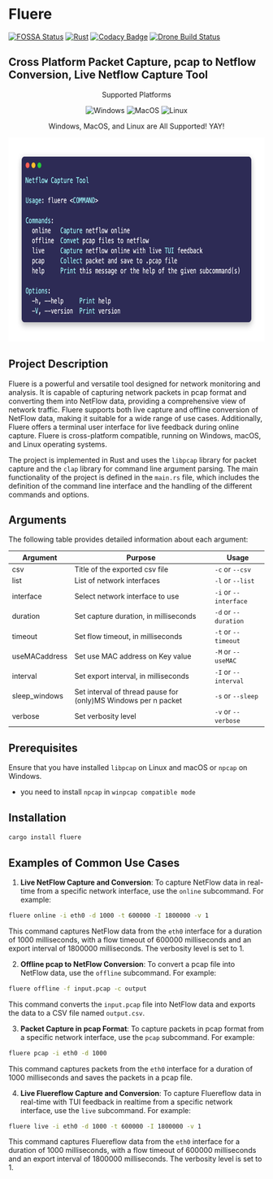 # Fluere

[![FOSSA Status](https://app.fossa.com/api/projects/git%2Bgithub.com%2FSkuldNorniern%2Ffluere.svg?type=shield)](https://app.fossa.com/projects/git%2Bgithub.com%2FSkuldNorniern%2Ffluere?ref=badge_shield)
[![Rust](https://github.com/SkuldNorniern/fluere/actions/workflows/rust.yml/badge.svg)](https://github.com/SkuldNorniern/fluere/actions/workflows/rust.yml)
[![Codacy Badge](https://app.codacy.com/project/badge/Grade/9bb831ce9bab4ed394763bf9d6583773)](https://www.codacy.com/gh/SkuldNorniern/fluere/dashboard?utm_source=github.com&utm_medium=referral&utm_content=SkuldNorniern/fluere&utm_campaign=Badge_Grade)
[![Drone Build Status](https://drone.nornity.com/api/badges/SkuldNorniern/fluere/status.svg)](https://drone.nornity.com/SkuldNorniern/fluere)
## Cross Platform Packet Capture, pcap to Netflow Conversion, Live Netflow Capture Tool

<p align="center" align="right">
  Supported Platforms
</p>
<p align="center" align="right">
  <img alt="Windows" src="https://img.shields.io/badge/Windows-0078D6?style=for-the-badge&logo=windows&logoColor=white"/>
  <img alt="MacOS" src="https://img.shields.io/badge/mac%20os-000000?style=for-the-badge&logo=macos&logoColor=F0F0F0"/>
  <img alt="Linux" src="https://img.shields.io/badge/Linux-FCC624?style=for-the-badge&logo=linux&logoColor=black"/>
</p>
<p align="center" align="right">
  Windows, MacOS, and Linux are All Supported! YAY!
</p>

<div align="center">
    <img src="https://github.com/SkuldNorniern/fluere/blob/main/images/help_image.png" alt="Help Image" width="770" height="401"></img>
</div>

## Project Description

Fluere is a powerful and versatile tool designed for network monitoring and analysis. It is capable of capturing network packets in pcap format and converting them into NetFlow data, providing a comprehensive view of network traffic. Fluere supports both live capture and offline conversion of NetFlow data, making it suitable for a wide range of use cases. Additionally, Fluere offers a terminal user interface for live feedback during online capture. Fluere is cross-platform compatible, running on Windows, macOS, and Linux operating systems.

The project is implemented in Rust and uses the `libpcap` library for packet capture and the `clap` library for command line argument parsing. The main functionality of the project is defined in the `main.rs` file, which includes the definition of the command line interface and the handling of the different commands and options.

## Arguments

The following table provides detailed information about each argument:

| Argument | Purpose | Usage |
| --- | --- | --- |
| csv | Title of the exported csv file | `-c` or `--csv` |
| list | List of network interfaces | `-l` or `--list` |
| interface | Select network interface to use | `-i` or `--interface` |
| duration | Set capture duration, in milliseconds | `-d` or `--duration` |
| timeout | Set flow timeout, in milliseconds | `-t` or `--timeout` |
| useMACaddress | Set use MAC address on Key value | `-M` or `--useMAC` |
| interval | Set export interval, in milliseconds | `-I` or `--interval` |
| sleep_windows | Set interval of thread pause for (only)MS Windows per n packet | `-s` or `--sleep` |
| verbose | Set verbosity level | `-v` or `--verbose` |



## Prerequisites

Ensure that you have installed `libpcap` on Linux and macOS or `npcap` on Windows.
- you need to install `npcap` in `winpcap compatible mode` 

## Installation

```sh
cargo install fluere
```

## Examples of Common Use Cases

1. **Live NetFlow Capture and Conversion**: To capture NetFlow data in real-time from a specific network interface, use the `online` subcommand. For example:

```sh
fluere online -i eth0 -d 1000 -t 600000 -I 1800000 -v 1
```

This command captures NetFlow data from the `eth0` interface for a duration of 1000 milliseconds, with a flow timeout of 600000 milliseconds and an export interval of 1800000 milliseconds. The verbosity level is set to 1.

2. **Offline pcap to NetFlow Conversion**: To convert a pcap file into NetFlow data, use the `offline` subcommand. For example:

```sh
fluere offline -f input.pcap -c output
```

This command converts the `input.pcap` file into NetFlow data and exports the data to a CSV file named `output.csv`.

3. **Packet Capture in pcap Format**: To capture packets in pcap format from a specific network interface, use the `pcap` subcommand. For example:

```sh
fluere pcap -i eth0 -d 1000
```

This command captures packets from the `eth0` interface for a duration of 1000 milliseconds and saves the packets in a pcap file.

4. **Live Fluereflow Capture and Conversion**: To capture Fluereflow data in real-time with TUI feedback in realtime from a specific network interface, use the `live` subcommand. For example:

```sh
fluere live -i eth0 -d 1000 -t 600000 -I 1800000 -v 1
```

This command captures Fluereflow data from the `eth0` interface for a duration of 1000 milliseconds, with a flow timeout of 600000 milliseconds and an export interval of 1800000 milliseconds. The verbosity level is set to 1.

